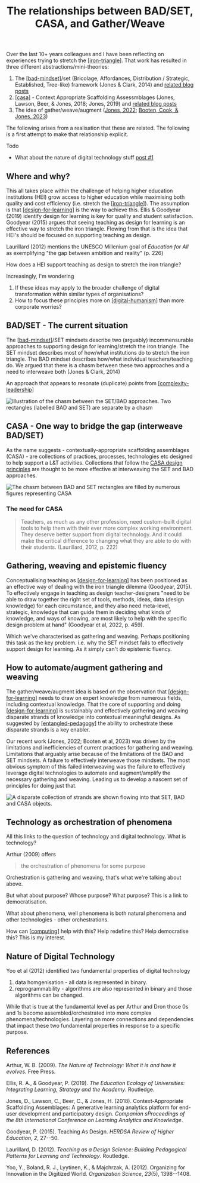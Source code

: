 ﻿---
title: The relationships between BAD/SET, CASA, and Gather/Weave
tags:
    - CASA
    - bad
    - SET
    - gather
    - weave
type: note
---

Over the last 10+ years colleagues and I have been reflecting on experiences trying to stretch the [[iron-triangle]]. That work has resulted in three different abstractions/mini-theories:

1. The [[bad-mindset]]/set (Bricolage, Affordances, Distribution / Strategic, Established, Tree-like) framework (Jones & Clark, 2014) and [related blog posts](https://djon.es/blog/category/bad/)
2. [[casa]] - Context Appropriate Scaffolding Assessmblages (Jones, Lawson, Beer, & Jones, 2018; Jones, 2019) and [related blog posts](https://djon.es/blog/category/casa/)
3. The idea of gather/weave/augment ([Jones, 2022](https://djon.es/blog/2022/10/10/orchestrating-entangled-relations-to-stretch-the-iron-triangle-observations-from-an-lms-migration/#poster); [Booten, Cook, & Jones, 2023](https://djon.es/blog/2023/02/09/gathers-weavers-and-augmenters-three-principles-for-dynamic-and-sustainable-delivery-of-quality-learning-and-teaching/))

The following arises from a realisation that these are related. The following is a first attempt to make that relationship explicit.

Todo 

- What about the nature of digital technology stuff [post #1](https://djon.es/blog/2016/06/27/what-is-the-nature-of-digital-technology-part-1/)

## Where and why?

This all takes place within the challenge of helping higher education institutions (HEI) grow access to higher education while maximising both quality and cost efficiency (i.e. stretch the [[iron-triangle]]). The assumption is that [[design-for-learning]] is the way to achieve this. Ellis & Goodyear (2019) identify design for learning is key for quality and student satisfaction. Goodyear (2015) argues that seeing teaching as design for learning is an effective way to stretch the iron triangle. Flowing from that is the idea that HEI's should be focused on supporting teaching as design. 

Laurillard (2012) mentions the UNESCO Millenium goal of _Education for All_ as exemplifying "the gap between ambition and reality" (p. 226)

How does a HEI support teaching as design to stretch the iron triangle?

Increasingly, I'm wondering 

1. If these ideas may apply to the broader challenge of digital transformation within similar types of organisations? 
2. How to focus these principles more on [[digital-humanism]] than more corporate worries?

## BAD/SET - The current situation

The [[bad-mindset]]/SET mindsets describe two (arguably) incommensurable approaches to supporting design for learning/stretch the iron triangle. The SET mindset describes most of how/what institutions do to stretch the iron triangle. The BAD mindset describes how/what individual teachers/teaching do. We argued that there is a chasm between these two approaches and a need to interweave both (Jones & Clark, 2014)

An approach that appears to resonate (duplicate) points from [[complexity-leadership]]

![Illustration of the chasm between the SET/BAD approaches. Two rectangles (labelled BAD and SET) are separate by a chasm](https://djon.es/assets/memex/sense/CASA/images/bad-set-chasm.png)

## CASA - One way to bridge the gap (interweave BAD/SET)

As the name suggests - contextually-appropriate scaffolding assemblages (CASA) - are collections of practices, processes, technologies etc designed to help support a L&T activities. Collections that follow the [CASA design principles](https://djon.es/blog/2019/08/08/exploring-knowledge-reuse-in-design-for-digital-learning-tweaks-h5p-constructive-templates-and-casa/#initial-design-principles-adr-stage-4) are thought to be more effective at interweaving the SET and BAD approaches.

![The chasm between BAD and SET rectangles are filled by numerous figures representing CASA](https://djon.es/assets/memex/sense/CASA/images/bad-set-casa.png)

### The need for CASA 

> Teachers, as much as any other profession, need custom-built digital tools to help them with their ever more complex working environment. They deserve better support from digital technology. And it could make the critical difference to changing what they are able to do with their students. (Laurillard, 2012, p. 222)

## Gathering, weaving and epistemic fluency 

Conceptualising teaching as [[design-for-learning]] has been positioned as an effective way of dealing with the iron triangle dilemma (Goodyear, 2015). To effectively engage in teaching as design teacher-designers "need to be able to draw together the right set of tools, methods, ideas, data (design knowledge) for each circumstance, and they also need meta-level, strategic, knowledge that can guide them in deciding what kinds of knowledge, and ways of knowing, are most likely to help with the specific design problem at hand" (Goodyear et al, 2022, p. 459).

Which we've characterised as gathering and weaving. Perhaps positioning this task as the key problem. i.e. why the SET mindset fails to effectively support design for learning. As it simply can't do epistemic fluency.


## How to automate/augment gathering and weaving 

The gather/weave/augment idea is based on the observation that [[design-for-learning]] needs to draw on expert knowledge from numerous fields, including contextual knowledge. That the core of supporting and doing [[design-for-learning]] is sustainably and effectively gathering and weaving disparate strands of knowledge into contextual meaningful designs. As suggested by [[entangled-pedagogy]] the ability to orchestrate these disparate strands is a key enabler.

Our recent work (Jones, 2022; Booten et al, 2023) was driven by the limitations and inefficiencies of current practices for gathering and weaving. Limitations that arguably arise because of the limitations of the BAD and SET mindsets. A failure to effectively interweave those mindsets. The most obvious symptom of this failed interweaving was the failure to effectively leverage digital technologies to automate and augment/amplify the necessary gathering and weaving. Leading us to develop a nascent set of principles for doing just that.


![A disparate collection of strands are shown flowing into that SET, BAD and CASA objects.](https://djon.es/assets/memex/sense/CASA/images/bad-set-casa-gather.png)

## Technology as orchestration of phenomena 

All this links to the question of technology and digital technology. What is technology?

Arthur (2009) offers
> the orchestration of phenomena for some purpose

Orchestration is gathering and weaving, that's what we're talking about above.

But what about purpose? Whose purpose? What purpose?  This is a link to democratisation.

What about phenomena, well phenomena is both natural phenomena and other technologies - other orchestrations.

How can [[computing]] help with this? Help redefine this? Help democratise this? This is my interest.

## Nature of Digital Technology

Yoo et al (2012) identified two fundamental properties of digital technology 

1. data homgenisation - all data is represented in binary.
2. reprogrammability - algorithms are also represented in binary and those algorithms can be changed.

While that is true at the fundamental level as per Arthur and Dron those 0s and 1s become assembled/orchestrated into more complex phenomena/technologies. Layering on more connections and dependencies that impact these two fundamental properties in response to a specific purpose.


## References 

Arthur, W. B. (2009). *The Nature of Technology: What it is and how it evolves*. Free Press.

Ellis, R. A., & Goodyear, P. (2019). *The Education Ecology of Universities: Integrating Learning, Strategy and the Academy*. Routledge.

Jones, D., Lawson, C., Beer, C., & Jones, H. (2018). Context-Appropriate Scaffolding Assemblages: A generative learning analytics platform for end-user development and participatory design. *Companion sProceedings of the 8th International Conference on Learning Analytics and Knowledge*.

Goodyear, P. (2015). Teaching As Design. *HERDSA Review of Higher Education*, *2*, 27--50.

Laurillard, D. (2012). *Teaching as a Design Science: Building Pedagogical Patterns for Learning and Technology*. Routledge.

Yoo, Y., Boland, R. J., Lyytinen, K., & Majchrzak, A. (2012). Organizing for Innovation in the Digitized World. *Organization Science*, *23*(5), 1398--1408.


[//begin]: # "Autogenerated link references for markdown compatibility"
[iron-triangle]: ../Design/iron-triangle "Iron Triangle"
[bad-mindset]: bad-mindset "The BAD (Bricolage, Affordances, Distribution) mindset"
[casa]: casa "Contextually Appropriate Scaffolding Assemblages (CASA)"
[design-for-learning]: ../Design/design-for-learning "Design for learning"
[digital-humanism]: ../computing/digital-humanism "Digital Humanism"
[complexity-leadership]: ../Distribution/complexity-leadership "Complexity leadership"
[entangled-pedagogy]: ../Distribution/entangled-pedagogy "Entangled Pedagogy"
[computing]: ../computing/computing "Computing"
[//end]: # "Autogenerated link references"
